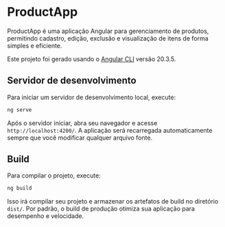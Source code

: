 
# ProductApp

ProductApp é uma aplicação Angular para gerenciamento de produtos, permitindo cadastro, edição, exclusão e visualização de itens de forma simples e eficiente.

Este projeto foi gerado usando o [Angular CLI](https://github.com/angular/angular-cli) versão 20.3.5.

## Servidor de desenvolvimento

Para iniciar um servidor de desenvolvimento local, execute:

```bash
ng serve
```

Após o servidor iniciar, abra seu navegador e acesse `http://localhost:4200/`. A aplicação será recarregada automaticamente sempre que você modificar qualquer arquivo fonte.

## Build

Para compilar o projeto, execute:

```bash
ng build
```

Isso irá compilar seu projeto e armazenar os artefatos de build no diretório `dist/`. Por padrão, o build de produção otimiza sua aplicação para desempenho e velocidade.